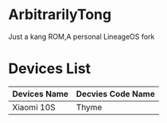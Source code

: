# ArbitrarilyTong

Just a kang ROM,A personal LineageOS fork

# Devices List

| Devices Name | Decvies Code Name |
| ------------ | ----------------- |
| Xiaomi 10S   | Thyme             |

